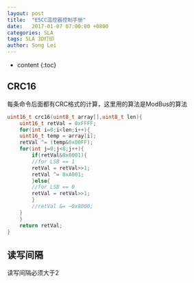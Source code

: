 ```yaml
---
layout: post
title:  "E5CC温控器控制手册"
date:   2017-01-07 07:00:00 +0800
categories: SLA
tags: SLA 3D打印 
author: Song Lei
---
```


* content
{:toc}

## CRC16

每条命令后面都有CRC格式的计算，这里用的算法是ModBus的算法

```C
uint16_t crc16(uint8_t array[],uint8_t len){
    uint16_t retVal = 0xFFFF;
    for(int i=0;i<len;i++){
	uint16_t temp = array[i];
	retVal ^= (temp&0x00FF);
	for(int j=0;j<8;j++){
	    if(retVal&0x0001){
		//for LSB == 1
		retVal = retVal>>1;
		retVal ^= 0xA001;
	    }else{
		//for LSB == 0
		retVal = retVal>>1;
	    }
	    //retVal &= ~0x8000;
	}
    }
    return retVal;
}
```



## 读写间隔

读写间隔必须大于2





